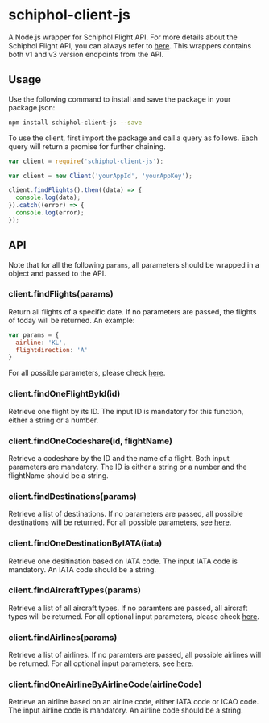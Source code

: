 # schiphol-client-js
A Node.js wrapper for Schiphol Flight API. For more details about the Schiphol Flight API, you can always refer to [here](https://developer.schiphol.nl/). This wrappers contains both v1 and v3 version endpoints from the API.

## Usage
Use the following command to install and save the package in your package.json:
```sh
npm install schiphol-client-js --save
```

To use the client, first import the package and call a query as follows. Each query will return a promise for further chaining.

```javascript
var client = require('schiphol-client-js');

var client = new Client('yourAppId', 'yourAppKey');

client.findFlights().then((data) => {
  console.log(data);
}).catch((error) => {
  console.log(error);
});
```

## API

Note that for all the following ```params```, all parameters should be wrapped in a object and passed to the API. 

### client.findFlights(params)
Return all flights of a specific date. If no parameters are passed, the flights of today will be returned. An example:

```javascript
var params = {
  airline: 'KL',
  flightdirection: 'A'
}
```
For all possible parameters, please check [here](https://developer.schiphol.nl/apis/flight-api/flights#/).

### client.findOneFlightById(id)

Retrieve one flight by its ID. The input ID is mandatory for this function, either a string or a number.  

### client.findOneCodeshare(id, flightName)

Retrieve a codeshare by the ID and the name of a flight. Both input parameters are mandatory. The ID is either a string or a number and the flightName should be a string.

### client.findDestinations(params)

Retrieve a list of destinations. If no parameters are passed, all possible destinations will be returned. For all possible parameters, see [here](https://developer.schiphol.nl/apis/flight-api/destinations#/).

### client.findOneDestinationByIATA(iata)

Retrieve one desitination based on IATA code. The input IATA code is mandatory. An IATA code should be a string.

### client.findAircraftTypes(params)

Retrieve a list of all aircraft types. If no paramters are passed, all aircraft types will be returned. For all optional input parameters, please check [here](https://developer.schiphol.nl/apis/flight-api/aircrafts#/).

### client.findAirlines(params)

Retrieve a list of airlines. If no paramters are passed, all possible airlines will be returned. For all optional input parameters, see [here](https://developer.schiphol.nl/apis/flight-api/airlines#/).

### client.findOneAirlineByAirlineCode(airlineCode)

Retrieve an airline based on an airline code, either IATA code or ICAO code. The input airline code is mandatory. An airline code should be a string.
